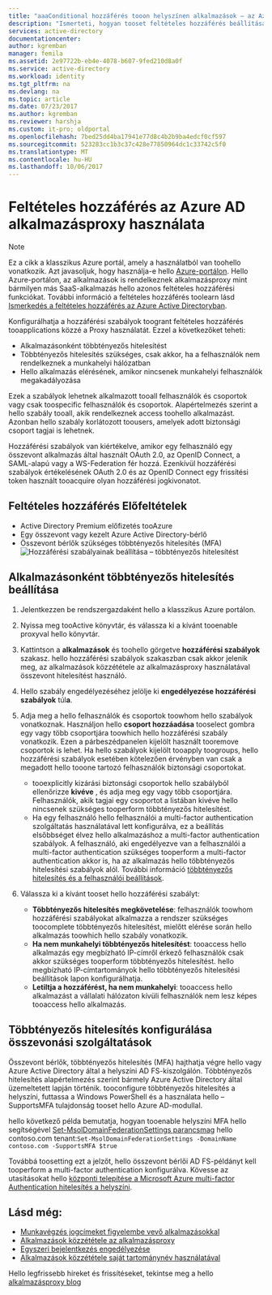 ```yaml
---
title: "aaaConditional hozzáférés tooon helyszínen alkalmazások – az Azure AD |} Microsoft Docs"
description: "Ismerteti, hogyan tooset feltételes hozzáférés beállítása alkalmazások közzététele toobe elérhető távolról az Azure AD alkalmazásproxy."
services: active-directory
documentationcenter: 
author: kgremban
manager: femila
ms.assetid: 2e97722b-eb4e-4078-b607-9fed210d8a0f
ms.service: active-directory
ms.workload: identity
ms.tgt_pltfrm: na
ms.devlang: na
ms.topic: article
ms.date: 07/23/2017
ms.author: kgremban
ms.reviewer: harshja
ms.custom: it-pro; oldportal
ms.openlocfilehash: 7bed25dd4ba17941e77d8c4b2b9ba4edcf0cf597
ms.sourcegitcommit: 523283cc1b3c37c428e77850964dc1c33742c5f0
ms.translationtype: MT
ms.contentlocale: hu-HU
ms.lasthandoff: 10/06/2017
---
```

# <a name="working-with-conditional-access-in-azure-ad-application-proxy"></a>Feltételes hozzáférés az Azure AD alkalmazásproxy használata

>[!NOTE]
>Ez a cikk a klasszikus Azure portál, amely a használatból van toohello vonatkozik. Azt javasoljuk, hogy használja-e hello [Azure-portálon](https://portal.azure.com). Hello Azure-portálon, az alkalmazások is rendelkeznek alkalmazásproxy mint bármilyen más SaaS-alkalmazás hello azonos feltételes hozzáférési funkciókat. További információ a feltételes hozzáférés toolearn lásd [Ismerkedés a feltételes hozzáférés az Azure Active Directoryban](active-directory-conditional-access-azure-portal-get-started.md).

Konfigurálhatja a hozzáférési szabályok toogrant feltételes hozzáférés tooapplications közzé a Proxy használatát. Ezzel a következőket teheti:

* Alkalmazásonként többtényezős hitelesítést
* Többtényezős hitelesítés szükséges, csak akkor, ha a felhasználók nem rendelkeznek a munkahelyi hálózatban
* Hello alkalmazás elérésének, amikor nincsenek munkahelyi felhasználók megakadályozása

Ezek a szabályok lehetnek alkalmazott tooall felhasználók és csoportok vagy csak toospecific felhasználók és csoportok. Alapértelmezés szerint a hello szabály tooall, akik rendelkeznek access toohello alkalmazást. Azonban hello szabály korlátozott toousers, amelyek adott biztonsági csoport tagjai is lehetnek.  

Hozzáférési szabályok van kiértékelve, amikor egy felhasználó egy összevont alkalmazás által használt OAuth 2.0, az OpenID Connect, a SAML-alapú vagy a WS-Federation fér hozzá. Ezenkívül hozzáférési szabályok értékelésének OAuth 2.0 és az OpenID Connect egy frissítési token használt tooacquire olyan hozzáférési jogkivonatot.

## <a name="conditional-access-prerequisites"></a>Feltételes hozzáférés Előfeltételek
* Active Directory Premium előfizetés tooAzure
* Egy összevont vagy kezelt Azure Active Directory-bérlő
* Összevont bérlők szükséges többtényezős hitelesítés (MFA)  
    ![Hozzáférési szabályainak beállítása – többtényezős hitelesítést](./media/active-directory-application-proxy-conditional-access/application-proxy-conditional-access.png)

## <a name="configure-per-application-multi-factor-authentication"></a>Alkalmazásonként többtényezős hitelesítés beállítása
1. Jelentkezzen be rendszergazdaként hello a klasszikus Azure portálon.
2. Nyissa meg tooActive könyvtár, és válassza ki a kívánt tooenable proxyval hello könyvtár.
3. Kattintson a **alkalmazások** és toohello görgetve **hozzáférési szabályok** szakasz. hello hozzáférési szabályok szakaszban csak akkor jelenik meg, az alkalmazások közzététele az alkalmazásproxy használatával összevont hitelesítést használó.
4. Hello szabály engedélyezéséhez jelölje ki **engedélyezése hozzáférési szabályok** túl**a**.
5. Adja meg a hello felhasználók és csoportok toowhom hello szabályok vonatkoznak. Használjon hello **csoport hozzáadása** tooselect gombra egy vagy több csoportjára toowhich hello hozzáférési szabály vonatkozik. Ezen a párbeszédpanelen kijelölt használt tooremove csoportok is lehet.  Ha hello szabályok kijelölt tooapply toogroups, hello hozzáférési szabályok esetében kötelezően érvényben van csak a megadott hello tooone tartozó felhasználók biztonsági csoportokat.  

   * tooexplicitly kizárási biztonsági csoportok hello szabályból ellenőrizze **kivéve** , és adja meg egy vagy több csoportjára. Felhasználók, akik tagjai egy csoportot a listában kivéve hello nincsenek szükséges tooperform többtényezős hitelesítést.  
   * Ha egy felhasználó hello felhasználói a multi-factor authentication szolgáltatás használatával lett konfigurálva, ez a beállítás elsőbbséget élvez hello alkalmazáshoz a multi-factor authentication szabályok. A felhasználó, aki engedélyezve van a felhasználói a multi-factor authentication szükséges tooperform a multi-factor authentication akkor is, ha az alkalmazás hello többtényezős hitelesítési szabályok alól. További információ [többtényezős hitelesítés és a felhasználói beállítások](../multi-factor-authentication/multi-factor-authentication.md).
6. Válassza ki a kívánt tooset hello hozzáférési szabályt:

   * **Többtényezős hitelesítés megkövetelése**: felhasználók toowhom hozzáférési szabályokat alkalmazza a rendszer szükséges toocomplete többtényezős hitelesítést, mielőtt elérése során hello alkalmazás toowhich hello szabály vonatkozik.
   * **Ha nem munkahelyi többtényezős hitelesítést**: tooaccess hello alkalmazás egy megbízható IP-címről érkező felhasználók csak akkor szükséges tooperform többtényezős hitelesítést. hello megbízható IP-címtartományok hello többtényezős hitelesítési beállítások lapon konfigurálhatja.
   * **Letiltja a hozzáférést, ha nem munkahelyi**: tooaccess hello alkalmazást a vállalati hálózaton kívüli felhasználók nem lesz képes tooaccess hello alkalmazás.

## <a name="configuring-mfa-for-federation-services"></a>Többtényezős hitelesítés konfigurálása összevonási szolgáltatások
Összevont bérlők, többtényezős hitelesítés (MFA) hajthatja végre hello vagy Azure Active Directory által a helyszíni AD FS-kiszolgálón. Többtényezős hitelesítés alapértelmezés szerint bármely Azure Active Directory által üzemeltetett lapján történik. tooconfigure többtényezős hitelesítés a helyszíni, futtassa a Windows PowerShell és a használata hello – SupportsMFA tulajdonság tooset hello Azure AD-modullal.

hello következő példa bemutatja, hogyan tooenable helyszíni MFA hello segítségével [Set-MsolDomainFederationSettings parancsmag](https://msdn.microsoft.com/library/azure/dn194088.aspx) hello contoso.com tenant:`Set-MsolDomainFederationSettings -DomainName contoso.com -SupportsMFA $true `

Továbbá toosetting ezt a jelzőt, hello összevont bérlői AD FS-példányt kell tooperform a multi-factor authentication konfigurálva. Kövesse az utasításokat hello [központi telepítése a Microsoft Azure multi-factor Authentication hitelesítés a helyszíni](../multi-factor-authentication/multi-factor-authentication-get-started-server.md).

## <a name="see-also"></a>Lásd még:
* [Munkavégzés jogcímeket figyelembe vevő alkalmazásokkal](active-directory-application-proxy-claims-aware-apps.md)
* [Alkalmazások közzététele az alkalmazásproxy](active-directory-application-proxy-publish.md)
* [Egyszeri bejelentkezés engedélyezése](active-directory-application-proxy-sso-using-kcd.md)
* [Alkalmazások közzététele saját tartománynév használatával](active-directory-application-proxy-custom-domains.md)

Hello legfrissebb híreket és frissítéseket, tekintse meg a hello [alkalmazásproxy blog](http://blogs.technet.com/b/applicationproxyblog/)
